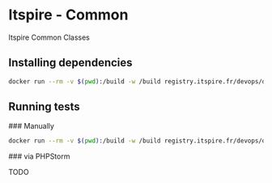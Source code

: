 # Itspire - Common

Itspire Common Classes

## Installing dependencies

```bash
docker run --rm -v $(pwd):/build -w /build registry.itspire.fr/devops/docker-webservers/composer:1.6.0 install --ignore-platform-reqs
```

## Running tests

### Manually

```bash
docker run --rm -v $(pwd):/build -w /build registry.itspire.fr/devops/docker-webservers/php-fpm-dev:1.6.0 /opt/.phpstorm_helpers/phpunit.php --configuration /opt/project/phpunit.xml
```

### via PHPStorm

TODO
